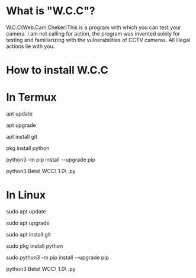# What is "W.C.C"?
W.C.C(Web.Cam.Cheker)This is a program with which you can test your camera. I am not calling for action, the program was invented solely for testing and familiarizing with the vulnerabilities of CCTV cameras. 
All illegal actions lie with you.
# How to install W.C.C
 # In Termux 
 apt update
 
 apt upgrade
 
 apt install git 
 
 pkg install python
 
 python3 -m pip install --upgrade pip
 
  python3 Beta\ WCC\ 1.0\ .py  
 
  # In Linux 
  sudo apt update
  
  sudo apt upgrade
  
  sudo apt install git 
  
  sudo pkg install python
 
  sudo python3 -m pip install --upgrade pip
  
  python3 Beta\ WCC\ 1.0\ .py  
  
  
  

